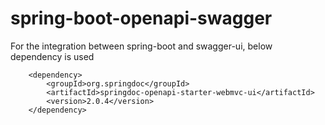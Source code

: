 # spring-boot-openapi-swagger

For the integration between spring-boot and swagger-ui, below dependency is used

```
    <dependency>
        <groupId>org.springdoc</groupId>
        <artifactId>springdoc-openapi-starter-webmvc-ui</artifactId>
        <version>2.0.4</version>
    </dependency>
```
